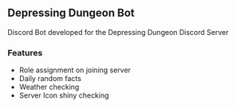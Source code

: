 ## Depressing Dungeon Bot
Discord Bot developed for the Depressing Dungeon Discord Server

### Features

 - Role assignment on joining server
 - Daily random facts
 - Weather checking
 - Server Icon shiny checking
